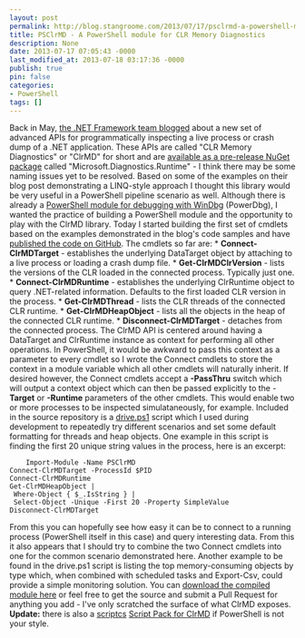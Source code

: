 ```yaml
---
layout: post
permalink: http://blog.stangroome.com/2013/07/17/psclrmd-a-powershell-module-for-clr-memory-diagnostics/
title: PSClrMD - A PowerShell module for CLR Memory Diagnostics
description: None
date: 2013-07-17 07:05:43 -0000
last_modified_at: 2013-07-18 03:17:36 -0000
publish: true
pin: false
categories:
- PowerShell
tags: []
---
```

Back in May, [the .NET Framework team blogged](http://blogs.msdn.com/b/dotnet/archive/2013/05/01/net-crash-dump-and-live-process-inspection.aspx) about a new set of advanced APIs for programmatically inspecting a live process or crash dump of a .NET application. These APIs are called "CLR Memory Diagnostics" or "ClrMD" for short and are [available as a pre-release NuGet package](http://nuget.org/packages/Microsoft.Diagnostics.Runtime) called "Microsoft.Diagnostics.Runtime" - I think there may be some naming issues yet to be resolved. Based on some of the examples on their blog post demonstrating a LINQ-style approach I thought this library would be very useful in a PowerShell pipeline scenario as well. Although there is already a [PowerShell module for debugging with WinDbg](https://powerdbg.codeplex.com/) (PowerDbg), I wanted the practice of building a PowerShell module and the opportunity to play with the ClrMD library. Today I started building the first set of cmdlets based on the examples demonstrated in the blog's code samples and have [published the code on GitHub](https://github.com/codeassassin/PSClrMD). The cmdlets so far are:
    * **Connect-ClrMDTarget** \- establishes the underlying DataTarget object by attaching to a live process or loading a crash dump file.
    * **Get-ClrMDClrVersion** \- lists the versions of the CLR loaded in the connected process. Typically just one.
    * **Connect-ClrMDRuntime** \- establishes the underlying ClrRuntime object to query .NET-related information. Defaults to the first loaded CLR version in the process.
    * **Get-ClrMDThread** \- lists the CLR threads of the connected CLR runtime.
    * **Get-ClrMDHeapObject** \- lists all the objects in the heap of the connected CLR runtime.
    * **Disconnect-ClrMDTarget** \- detaches from the connected process.
The ClrMD API is centered around having a DataTarget and ClrRuntime instance as context for performing all other operations. In PowerShell, it would be awkward to pass this context as a parameter to every cmdlet so I wrote the Connect cmdlets to store the context in a module variable which all other cmdlets will naturally inherit. If desired however, the Connect cmdlets accept a **-PassThru** switch which will output a context object which can then be passed explicitly to the -**Target** or **-Runtime** parameters of the other cmdlets. This would enable two or more processes to be inspected simulataneously, for example. Included in the source repository is a [drive.ps1](https://github.com/codeassassin/PSClrMD/blob/master/PSClrMD/drive.ps1) script which I used during development to repeatedly try different scenarios and set some default formatting for threads and heap objects. One example in this script is finding the first 20 unique string values in the process, here is an excerpt:
  
        Import-Module -Name PSClrMD
    Connect-ClrMDTarget -ProcessId $PID
    Connect-ClrMDRuntime
    Get-ClrMDHeapObject | 
     Where-Object { $_.IsString } | 
     Select-Object -Unique -First 20 -Property SimpleValue
    Disconnect-ClrMDTarget

From this you can hopefully see how easy it can be to connect to a running process (PowerShell itself in this case) and query interesting data. From this it also appears that I should try to combine the two Connect cmdlets into one for the common scenario demonstrated here. Another example to be found in the drive.ps1 script is listing the top memory-consuming objects by type which, when combined with scheduled tasks and Export-Csv, could provide a simple monitoring solution. You can [download the compiled module here](https://github.com/codeassassin/PSClrMD/releases/tag/v0.7.1) or feel free to get the source and submit a Pull Request for anything you add - I've only scratched the surface of what ClrMD exposes. **Update:** there is also a [scriptcs](http://scriptcs.net/) [Script Pack for ClrMD](http://blog.hackedbrain.com/2013/05/18/scriptcs-clrmd-enabling-rich-programmatic-net-diagnostics/) if PowerShell is not your style.
